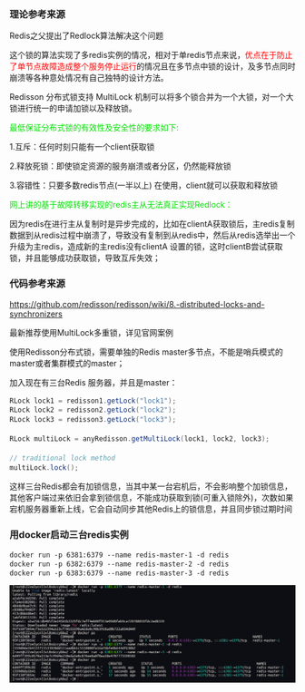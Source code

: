 ### 理论参考来源

Redis之父提出了Redlock算法解决这个问题

这个锁的算法实现了多redis实例的情况，相对于单redis节点来说，<font color='red'>优点在于防止了单节点故障造成整个服务停止运行</font>的情况且在多节点中锁的设计，及多节点同时崩溃等各种意处情况有自己独特的设计方法。

Redisson 分布式锁支持 MultiLock 机制可以将多个锁合并为一个大锁，对一个大锁进行统一的申请加锁以及释放锁。

<font color='gren'>最低保证分布式锁的有效性及安全性的要求如下:</font>

1.互斥：任何时刻只能有一个client获取锁

2.释放死锁：即使锁定资源的服务崩溃或者分区，仍然能释放锁

3.容错性：只要多数redis节点(一半以上) 在使用，client就可以获取和释放锁

<font color='gren'>网上讲的基于故障转移实现的redis主从无法真正实现Redlock：</font>

因为redis在进行主从复制时是异步完成的，比如在clientA获取锁后，主redis复制数据到从redis过程中崩溃了，导致没有复制到从redis中，然后从redis选举出一个升级为主redis，造成新的主redis没有clientA 设置的锁，这时clientB尝试获取锁，并且能够成功获取锁，导致互斥失效；

### 代码参考来源

https://github.com/redisson/redisson/wiki/8.-distributed-locks-and-synchronizers

最新推荐使用MultiLock多重锁，详见官网案例

使用Redisson分布式锁，需要单独的Redis master多节点，不能是哨兵模式的master或者集群模式的master；

加入现在有三台Redis 服务器，并且是master：

```java
RLock lock1 = redisson1.getLock("lock1");
RLock lock2 = redisson2.getLock("lock2");
RLock lock3 = redisson3.getLock("lock3");

RLock multiLock = anyRedisson.getMultiLock(lock1, lock2, lock3);

// traditional lock method
multiLock.lock();
```

这样三台Redis都会有加锁信息，当其中某一台宕机后，不会影响整个加锁信息，其他客户端过来依旧会拿到锁信息，不能成功获取到锁(可重入锁除外)，次数如果宕机服务器重新上线，它会自动同步其他Redis上的锁信息，并且同步锁过期时间

### 用docker启动三台redis实例

```shell
docker run -p 6381:6379 --name redis-master-1 -d redis
docker run -p 6382:6379 --name redis-master-2 -d redis
docker run -p 6383:6379 --name redis-master-3 -d redis
```
![17.docker启动三台redis实例.png](images/17.docker%E5%90%AF%E5%8A%A8%E4%B8%89%E5%8F%B0redis%E5%AE%9E%E4%BE%8B.png)



